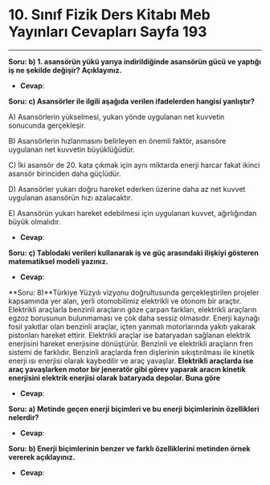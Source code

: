 # 10. Sınıf Fizik Ders Kitabı Meb Yayınları Cevapları Sayfa 193

---

**Soru: b) 1. asansörün yükü yarıya indirildiğinde asansörün gücü ve yaptığı iş ne şekilde değişir? Açıklayınız.**

-   **Cevap**:

**Soru: c) Asansörler ile ilgili aşağıda verilen ifadelerden hangisi yanlıştır?**

A) Asansörlerin yükselmesi, yukarı yönde uygulanan net kuvvetin sonucunda gerçekleşir.

 B) Asansörlerin hızlanmasını belirleyen en önemli faktör, asansöre uygulanan net kuvvetin büyüklüğüdür.

 C) İki asansör de 20. kata çıkmak için aynı miktarda enerji harcar fakat ikinci asansör birinciden daha güçlüdür.

 D) Asansörler yukarı doğru hareket ederken üzerine daha az net kuvvet uygulanan asansörün hızı azalacaktır.

 E) Asansörün yukarı hareket edebilmesi için uygulanan kuvvet, ağırlığından büyük olmalıdır.

-   **Cevap**:

**Soru: ç) Tablodaki verileri kullanarak iş ve güç arasındaki ilişkiyi gösteren matematiksel modeli yazınız.**

-   **Cevap**:

**Soru: 8)**Türkiye Yüzyılı vizyonu doğrultusunda gerçekleştirilen projeler kapsamında yer alan, yerli otomobilimiz elektrikli ve otonom bir araçtır. Elektrikli araçlarla benzinli araçların göze çarpan farkları, elektrikli araçların egzoz borusunun bulunmaması ve çok daha sessiz olmasıdır. Enerji kaynağı fosil yakıtlar olan benzinli araçlar, içten yanmalı motorlarında yakıtı yakarak pistonları hareket ettirir. Elektrikli araçlar ise bataryadan sağlanan elektrik enerjisini hareket enerjisine dönüştürür. Benzinli ve elektrikli araçların fren sistemi de farklıdır. Benzinli araçlarda fren dişlerinin sıkıştırılması ile kinetik enerji ısı enerjisi olarak kaybedilir ve araç yavaşlar. **Elektrikli araçlarda ise araç yavaşlarken motor bir jeneratör gibi görev yaparak aracın kinetik enerjisini elektrik enerjisi olarak bataryada depolar. Buna göre**

-   **Cevap**:

**Soru: a) Metinde geçen enerji biçimleri ve bu enerji biçimlerinin özellikleri nelerdir?**

-   **Cevap**:

**Soru: b) Enerji biçimlerinin benzer ve farklı özelliklerini metinden örnek vererek açıklayınız.**

-   **Cevap**: